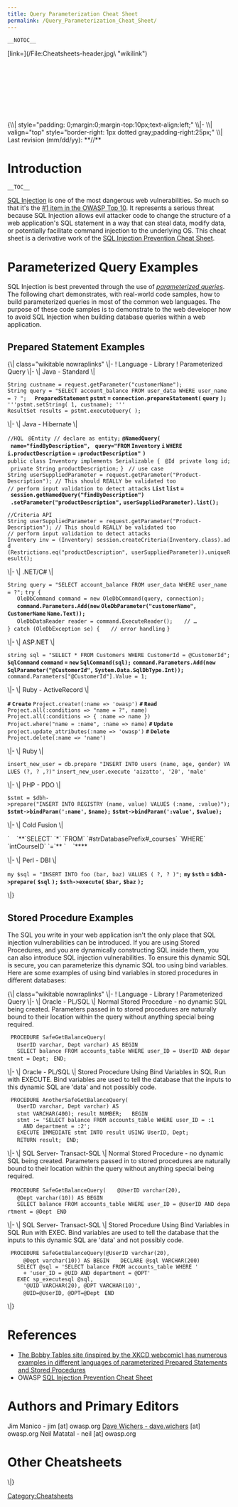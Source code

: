 ```yaml
---
title: Query Parameterization Cheat Sheet
permalink: /Query_Parameterization_Cheat_Sheet/
---
```


`__NOTOC__`

<div style="width:100%;height:160px;border:0,margin:0;overflow: hidden;">
[link=](/File:Cheatsheets-header.jpg\ "wikilink")

</div>
{\\| style="padding: 0;margin:0;margin-top:10px;text-align:left;" \\|- \\| valign="top" style="border-right: 1px dotted gray;padding-right:25px;" \\| Last revision (mm/dd/yy): **//**

Introduction
============

`__TOC__`

[SQL Injection](/SQL_Injection "wikilink") is one of the most dangerous web vulnerabilities. So much so that it's the [\#1 item in the OWASP Top 10](/Top_10_2013-A1\ "wikilink"). It represents a serious threat because SQL Injection allows evil attacker code to change the structure of a web application's SQL statement in a way that can steal data, modify data, or potentially facilitate command injection to the underlying OS. This cheat sheet is a derivative work of the [SQL Injection Prevention Cheat Sheet](/SQL_Injection_Prevention_Cheat_Sheet "wikilink").

Parameterized Query Examples
============================

SQL Injection is best prevented through the use of [*parameterized queries*](/SQL_Injection_Prevention_Cheat_Sheet#Defense_Option_1:_Prepared_Statements_.28Parameterized_Queries.29\ "wikilink"). The following chart demonstrates, with real-world code samples, how to build parameterized queries in most of the common web languages. The purpose of these code samples is to demonstrate to the web developer how to avoid SQL Injection when building database queries within a web application.

Prepared Statement Examples
---------------------------

{\\| class="wikitable nowraplinks" \\|- ! Language - Library ! Parameterized Query \\|- \\| Java - Standard \\|

`String custname = request.getParameter("customerName"); `
`String query = "SELECT account_balance FROM user_data WHERE user_name = ? ";  `
**`PreparedStatement` `pstmt` `=` `connection.prepareStatement(` `query` `);`**
`'''pstmt.setString( 1, custname); '''`
`ResultSet results = pstmt.executeQuery( );`

\\|- \\| Java - Hibernate \\|

`//HQL `
`@Entity // declare as entity;`
**`@NamedQuery(`**
` `**`name="findByDescription",`**
` `**`query="FROM` `Inventory` `i` `WHERE` `i.productDescription` `=` `:productDescription"`**
**`)`**
`public class Inventory implements Serializable {`
` @Id`
` private long id;`
` private String productDescription;`
`}`
` // use case `
`String userSuppliedParameter = request.getParameter("Product-Description"); // This should REALLY be validated too`
`// perform input validation to detect attacks`
**`List`<Inventory> `list` `=`**
` `**`session.getNamedQuery("findByDescription")`**
` `**`.setParameter("productDescription",` `userSuppliedParameter).list();`**

`//Criteria API`
`String userSuppliedParameter = request.getParameter("Product-Description"); // This should REALLY be validated too`
`// perform input validation to detect attacks`
`Inventory inv = (Inventory) session.createCriteria(Inventory.class).add`
`(Restrictions.eq("productDescription", userSuppliedParameter)).uniqueResult();`

\\|- \\| .NET/C\# \\|

`String query = "SELECT account_balance FROM user_data WHERE user_name = ?";`
`try {`
`   OleDbCommand command = new OleDbCommand(query, connection);`
`   `**`command.Parameters.Add(new` `OleDbParameter("customerName",` `CustomerName` `Name.Text));`**
`   OleDbDataReader reader = command.ExecuteReader();`
`   // …`
`} catch (OleDbException se) {`
`   // error handling`
`} `

\\|- \\| ASP.NET \\|

`string sql = "SELECT * FROM Customers WHERE CustomerId = @CustomerId";`
**`SqlCommand` `command` `=` `new` `SqlCommand(sql);`**
**`command.Parameters.Add(new` `SqlParameter("@CustomerId",` `System.Data.SqlDbType.Int));`**
`command.Parameters["@CustomerId"].Value = 1;`

\\|- \\| Ruby - ActiveRecord \\|

**`#` `Create`**
`Project.create!(:name => 'owasp')`
**`#` `Read`**
`Project.all(:conditions => "name = ?", name)`
`Project.all(:conditions => { :name => name })`
`Project.where("name = :name", :name => name)`
**`#` `Update`**
`project.update_attributes(:name => 'owasp')`
**`#` `Delete`**
`Project.delete(:name => 'name')`

\\|- \\| Ruby \\|

`insert_new_user = db.prepare "INSERT INTO users (name, age, gender) VALUES (?, ? ,?)"`
`insert_new_user.execute 'aizatto', '20', 'male'`

\\|- \\| PHP - PDO \\|

`$stmt = $dbh->prepare("INSERT INTO REGISTRY (name, value) VALUES (:name, :value)");`
**`$stmt->bindParam(':name',` `$name);`**
**`$stmt->bindParam(':value',` `$value);`**

\\|- \\| Cold Fusion \\|

<cfquery name = "getFirst" dataSource = "cfsnippets">
`    `**`SELECT` `*` `FROM` `#strDatabasePrefix#_courses` `WHERE` `intCourseID` `=`**
`    `**<cfqueryparam value = #intCourseID# CFSQLType = "CF_SQL_INTEGER">**
</cfquery>

\\|- \\| Perl - DBI \\|

`my $sql = "INSERT INTO foo (bar, baz) VALUES ( ?, ? )";`
**`my` `$sth` `=` `$dbh->prepare(` `$sql` `);`**
**`$sth->execute(` `$bar,` `$baz` `);`**

\\|}

Stored Procedure Examples
-------------------------

The SQL you write in your web application isn't the only place that SQL injection vulnerabilities can be introduced. If you are using Stored Procedures, and you are dynamically constructing SQL inside them, you can also introduce SQL injection vulnerabilities. To ensure this dynamic SQL is secure, you can parameterize this dynamic SQL too using bind variables. Here are some examples of using bind variables in stored procedures in different databases:

{\\| class="wikitable nowraplinks" \\|- ! Language - Library ! Parameterized Query \\|- \\| Oracle - PL/SQL \\| Normal Stored Procedure - no dynamic SQL being created. Parameters passed in to stored procedures are naturally bound to their location within the query without anything special being required.

` PROCEDURE SafeGetBalanceQuery(`
`   UserID varchar, Dept varchar) AS BEGIN`
` `
`   SELECT balance FROM accounts_table WHERE user_ID = UserID AND department = Dept;`
` END;`

\\|- \\| Oracle - PL/SQL \\| Stored Procedure Using Bind Variables in SQL Run with EXECUTE. Bind variables are used to tell the database that the inputs to this dynamic SQL are 'data' and not possibly code.

` PROCEDURE AnotherSafeGetBalanceQuery(`
`   UserID varchar, Dept varchar) AS `
`   stmt VARCHAR(400); result NUMBER;`
` `
` BEGIN`
`   stmt := 'SELECT balance FROM accounts_table WHERE user_ID = :1`
`     AND department = :2';`
`   EXECUTE IMMEDIATE stmt INTO result USING UserID, Dept;`
`   RETURN result;`
` END;`

\\|- \\| SQL Server- Transact-SQL \\| Normal Stored Procedure - no dynamic SQL being created. Parameters passed in to stored procedures are naturally bound to their location within the query without anything special being required.

` PROCEDURE SafeGetBalanceQuery(`
`   @UserID varchar(20),`
`   @Dept varchar(10)) AS BEGIN`
` `
`   SELECT balance FROM accounts_table WHERE user_ID = @UserID AND department = @Dept`
` END`

\\|- \\| SQL Server- Transact-SQL \\| Stored Procedure Using Bind Variables in SQL Run with EXEC. Bind variables are used to tell the database that the inputs to this dynamic SQL are 'data' and not possibly code.

` PROCEDURE SafeGetBalanceQuery(@UserID varchar(20),`
`     @Dept varchar(10)) AS BEGIN`
`   DECLARE @sql VARCHAR(200)`
`   SELECT @sql = 'SELECT balance FROM accounts_table WHERE '`
`     + 'user_ID = @UID AND department = @DPT'`
`   EXEC sp_executesql @sql, `
`     '@UID VARCHAR(20), @DPT VARCHAR(10)',`
`     @UID=@UserID, @DPT=@Dept`
` END`

\\|}

References
==========

-   [The Bobby Tables site (inspired by the XKCD webcomic) has numerous examples in different languages of parameterized Prepared Statements and Stored Procedures](http://bobby-tables.com/)
-   OWASP [SQL Injection Prevention Cheat Sheet](/SQL_Injection_Prevention_Cheat_Sheet "wikilink")

Authors and Primary Editors
===========================

Jim Manico - jim \[at\] owasp.org
[Dave Wichers - dave.wichers](/User:Wichers\ "wikilink") \[at\] owasp.org
Neil Matatal - neil \[at\] owasp.org

Other Cheatsheets
=================

\\|}

[Category:Cheatsheets](/Category:Cheatsheets "wikilink")